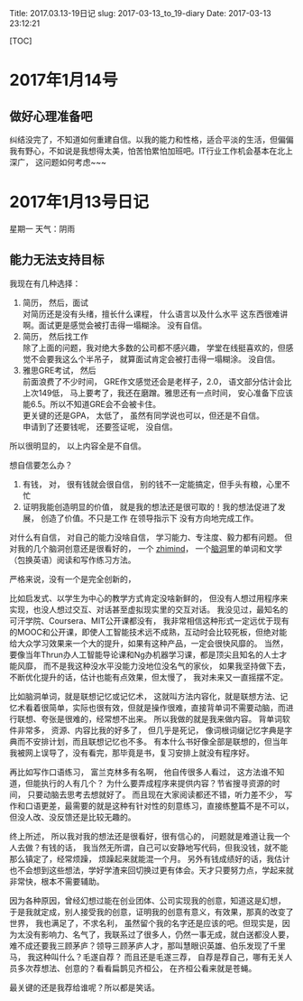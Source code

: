 Title: 2017.03.13-19日记
slug: 2017-03-13_to_19-diary
Date: 2017-03-13 23:12:21   

[TOC]

# 2017年1月14号

## 做好心理准备吧

纠结没完了，不知道如何重建自信。以我的能力和性格，适合平淡的生活，但偏偏我有野心，不如说是我想得太美，怕苦怕累怕加班吧。IT行业工作机会基本在北上深广， 这问题如何考虑~~~

# 2017年1月13号日记

星期一 天气：阴雨

## 能力无法支持目标

我现在有几种选择：

1. 简历， 然后，面试    
    对简历还是没有头绪，擅长什么课程， 什么语言以及什么水平 这东西很难讲啊。面试更是感觉会被打击得一塌糊涂。 没有自信。
2. 简历， 然后找工作  
    除了上面的问题，我对绝大多数的公司都不感兴趣， 学堂在线挺喜欢的，但感觉不会要我这么个半吊子， 就算面试肯定会被打击得一塌糊涂。 没自信。
3. 雅思GRE考试， 然后  
    前面浪费了不少时间， GRE作文感觉还会是老样子，2.0， 语文部分估计会比上次149低， 马上要考了，我还在磨蹭。雅思还有一点时间， 安心准备下应该能6.5。所以不知道GRE会不会被卡住。  
    更关键的还是GPA， 太低了， 虽然有同学说也可以，但还是不自信。  
    申请到了还要钱呢， 还要签证呢， 没自信。

所以很明显的， 以上内容全是不自信。

想自信要怎么办？

1. 有钱， 对， 很有钱就会很自信， 别的钱不一定能搞定，但手头有粮，心里不忙
2. 证明我能创造明显的价值， 就是我的想法还是很可取的！我的想法促进了发展， 创造了价值。不只是工作 在领导指示下 没有方向地完成工作。

对什么有自信， 对自己的能力没啥自信， 学习能力、专注度、毅力都有问题。 但对我的几个脑洞创意还是很看好的， 一个 [zhimind](http://blog.zhimind.com/zhimind-entire-solution.html)， 一个[脑洞](http://blog.zhimind.com/NaoDong-list.html)里的单词和文学（包换英语）阅读和写作练习方法。

严格来说，没有一个是完全创新的， 

比如启发式、以学生为中心的教学方式肯定没啥新鲜的， 但没有人想过用程序来实现，也没人想过交互、对话甚至虚拟现实里的交互对话。 我没见过，最知名的可汗学院、Coursera、MIT公开课都没有， 我非常相信这种形式一定远优于现有的MOOC和公开课，即使人工智能技术远不成熟，互动时会比较死板，但绝对能给大众学习效果来一个大的提升，如果有这种产品，一定会很快风靡的。 当然，要像当年Thrun办人工智能导论课和Ng办机器学习课，都是顶尖且知名的人士才能风靡， 而不是我这种没水平没能力没地位没名气的家伙， 如果我坚持做下去，不断优化提升的话，估计也能有点效果，但太慢了， 我对未来又一直摇摆不定。

比如脑洞单词，就是联想记忆或记忆术， 这就叫方法内容化，就是联想方法、记忆术看着很简单，实际也很有效，但就是操作很难，直接背单词不需要动脑，而进行联想、夸张是很难的，经常想不出来。 所以我做的就是我来做内容。 背单词软件非常多， 资源、内容比我的好多了， 但几乎是死记， 像词根词缀记忆字典是字典而不安排计划，而且联想记忆也不多。 有本什么书好像全部是联想的，但当年我被网上误导了，没有看完，那毕竟是书，复习安排上就没有程序好。

再比如写作口语练习， 富兰克林多有名啊， 他自传很多人看过， 这方法谁不知道，但能执行的人有几个？ 为什么要弄成程序来提供内容？节省搜寻资源的时间， 只要动脑去思考去想就好了。 而且现在大家阅读都还不错，听力差不少， 写作和口语更差，最需要的就是这种有针对性的刻意练习，直接练整篇不是不可以，但没人改、没反馈还是比较无趣的。

终上所述， 所以我对我的想法还是很看好，很有信心的， 问题就是难道让我一个人去做？有钱的话， 我当然无所谓，自己可以安静地写代码，但我没钱，就不能那么镇定了，经常烦躁， 烦躁起来就能混一个月。 另外有钱成绩好的话，我估计也不会想到这些想法，学好学渣来回切换过更有体会。天才只要努力点，学起来就非常快，根本不需要辅助。

因为各种原因，曾经幻想过能在创业团体、公司实现我的创意，知道这是幻想， 于是我就定成，别人接受我的创意，证明我的创意有意义，有效果，那真的改变了世界， 我也满足了，不求名利， 虽然留个我的名字还是应该的吧。但现实是，因为太没有影响力、名气了，我联系过了很多人，仍然一事无成，就白送都没人要，难不成还要我三顾茅庐？领导三顾茅庐人才，那叫慧眼识英雄、伯乐发现了千里马， 我这种叫什么？毛遂自荐？ 而且还是毛遂三荐， 自荐是荐自己，哪有无关人员多次荐想法、创意的？看看扁鹊见齐桓公， 在齐桓公看来就是苍蝇。

最关键的还是我荐给谁呢？所以都是笑话。

